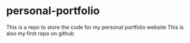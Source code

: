 # personal-portfolio
This is a repo to store the code for my personal portfolio website
This is also my first repo on github
